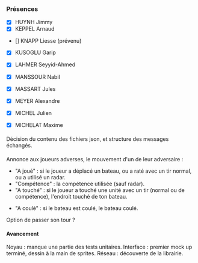 ### Présences
- [x] HUYNH Jimmy
- [x] KEPPEL Arnaud
- [] KNAPP Liesse (prévenu)
- [x] KUSOGLU Garip
- [x] LAHMER Seyyid-Ahmed
- [x] MANSSOUR Nabil
- [x] MASSART Jules
- [x] MEYER Alexandre
- [x] MICHEL Julien
- [x] MICHELAT Maxime


####

Décision du contenu des fichiers json, et structure des messages échangés.

####

Annonce aux joueurs adverses, le mouvement d'un de leur adversaire :
- "A joué" : si le joueur a déplacé un bateau, ou a raté avec un tir normal, ou a utilisé un radar.
- "Compétence" : la compétence utilisée (sauf radar).
- "A touché" : si le joueur a touché une unité avec un tir (normal ou de compétence), l'endroit touché de ton bateau.
+ "A coulé" : si le bateau est coulé, le bateau coulé.

Option de passer son tour ?

#### Avancement

Noyau : manque une partie des tests unitaires.
Interface : premier mock up terminé, dessin à la main de sprites.
Réseau : découverte de la librairie.